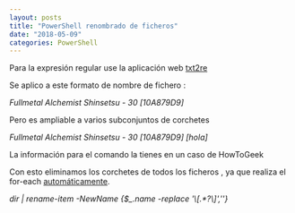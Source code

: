 ```yaml
---
layout: posts
title: "PowerShell renombrado de ficheros"
date: "2018-05-09"
categories: PowerShell 
---
```


Para la expresión regular use la aplicación web [txt2re](https://txt2re.com/index.php3?s=Fullmetal%20Alchemist%20Shinsetsu%20-%2030%20[10A879D9]&1)

Se aplico a este formato de nombre de fichero :

_Fullmetal Alchemist Shinsetsu - 30 \[10A879D9\]_

Pero es ampliable a varios subconjuntos de corchetes

_Fullmetal Alchemist Shinsetsu - 30 \[10A879D9\] \[hola\]_

La información para el comando la tienes en un caso de HowToGeek

Con esto eliminamos los corchetes de todos los ficheros , ya que realiza el for-each [automáticamente](https://docs.microsoft.com/en-us/powershell/module/microsoft.powershell.management/rename-item?view=powershell-5.1).

_dir | rename-item -NewName {$\_.name -replace '\\\[.\*?\\\]',''}_
